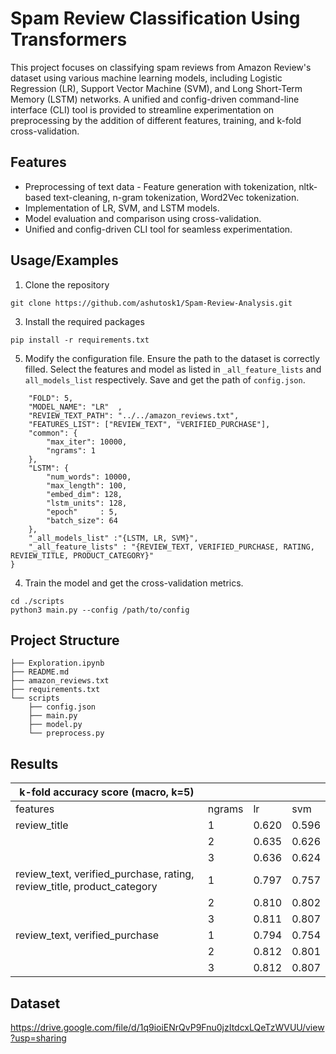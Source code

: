
# Spam Review Classification Using Transformers

This project focuses on classifying spam reviews from Amazon Review's dataset using various machine learning models, including Logistic Regression (LR), Support Vector Machine (SVM), and Long Short-Term Memory (LSTM) networks. A unified and config-driven command-line interface (CLI) tool is provided to streamline experimentation on preprocessing by the addition of different features, training, and k-fold cross-validation.



## Features

- Preprocessing of text data - Feature generation with tokenization, nltk-based text-cleaning, n-gram tokenization, Word2Vec tokenization.
- Implementation of LR, SVM, and LSTM models.
- Model evaluation and comparison using cross-validation. 
- Unified and config-driven CLI tool for seamless experimentation.





## Usage/Examples

1. Clone the repository
```
git clone https://github.com/ashutosk1/Spam-Review-Analysis.git
```

3. Install the required packages 
```
pip install -r requirements.txt
```

5. Modify the configuration file. Ensure the path to the dataset is correctly filled. Select the features and model as listed in `_all_feature_lists` and `all_models_list` respectively. Save and get the path of `config.json`.
```{
    "FOLD": 5,
    "MODEL_NAME": "LR"  , 
    "REVIEW_TEXT_PATH": "../../amazon_reviews.txt",
    "FEATURES_LIST": ["REVIEW_TEXT", "VERIFIED_PURCHASE"],
    "common": {
        "max_iter": 10000,
        "ngrams": 1
    },
    "LSTM": {
        "num_words": 10000,
        "max_length": 100,
        "embed_dim": 128,
        "lstm_units": 128,
        "epoch"     : 5,
        "batch_size": 64
    },
    "_all_models_list" :"{LSTM, LR, SVM}",
    "_all_feature_lists" : "{REVIEW_TEXT, VERIFIED_PURCHASE, RATING, REVIEW_TITLE, PRODUCT_CATEGORY}"
}
```
4. Train the model and get the cross-validation metrics.

```
cd ./scripts
python3 main.py --config /path/to/config
```






## Project Structure
```
├── Exploration.ipynb
├── README.md
├── amazon_reviews.txt
├── requirements.txt
└── scripts
    ├── config.json
    ├── main.py
    ├── model.py
    └── preprocess.py
```


## Results
| k-fold accuracy score (macro, k=5)                                     |         |       |       |   
|------------------------------------------------------------------------|---------|-------|-------|
| features                                                               | ngrams  | lr    | svm   |   
| review_title                                                           | 1       | 0.620 | 0.596 |  
|                                                                        | 2       | 0.635 | 0.626 |   
|                                                                        | 3       | 0.636 | 0.624 |   
| review_text, verified_purchase, rating, review_title, product_category | 1       | 0.797 | 0.757 |   
|                                                                        | 2       | 0.810 | 0.802 |
|                                                                        | 3       | 0.811 | 0.807 |   
| review_text, verified_purchase                                         | 1       | 0.794 | 0.754 |   
|                                                                        | 2       | 0.812 | 0.801 | 
|                                                                        | 3       | 0.812 | 0.807 |


## Dataset
https://drive.google.com/file/d/1q9ioiENrQvP9Fnu0jzItdcxLQeTzWVUU/view?usp=sharing
